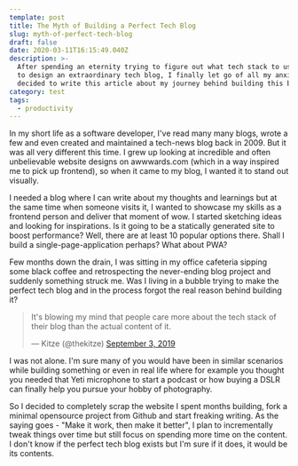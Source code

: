 ```yaml
---
template: post
title: The Myth of Building a Perfect Tech Blog
slug: myth-of-perfect-tech-blog
draft: false
date: 2020-03-11T16:15:49.040Z
description: >-
  After spending an eternity trying to figure out what tech stack to use and how
  to design an extraordinary tech blog, I finally let go of all my anxiety and
  decided to write this article about my journey behind building this blog.
category: test
tags:
  - productivity
---
```

In my short life as a software developer, I've read many many blogs, wrote a few and even created and maintained a tech-news blog back in 2009. But it was all very different this time. I grew up looking at incredible and often unbelievable website designs on awwwards.com (which in a way inspired me to pick up frontend), so when it came to my blog, I wanted it to stand out visually.

I needed a blog where I can write about my thoughts and learnings but at the same time when someone visits it, I wanted to showcase my skills as a frontend person and deliver that moment of wow. I started sketching ideas and looking for inspirations. Is it going to be a statically generated site to boost performance? Well, there are at least 10 popular options there. Shall I build a single-page-application perhaps? What about PWA?

Few months down the drain, I was sitting in my office cafeteria sipping some black coffee and retrospecting the never-ending blog project and suddenly something struck me. Was I living in a bubble trying to make the perfect tech blog and in the process forgot the real reason behind building it?

<blockquote class="twitter-tweet"><p lang="en" dir="ltr">It&#39;s blowing my mind that people care more about the tech stack of their blog than the actual content of it.</p>&mdash; Kitze (@thekitze) <a href="https://twitter.com/thekitze/status/1168929106613997569?ref_src=twsrc%5Etfw">September 3, 2019</a></blockquote> <script async src="https://platform.twitter.com/widgets.js" charset="utf-8"></script>

I was not alone. I'm sure many of you would have been in similar scenarios while building something or even in real life where for example you thought you needed that Yeti microphone to start a podcast or how buying a DSLR can finally help you pursue your hobby of photography.



So I decided to completely scrap the website I spent months building, fork a minimal opensource project from Github and start freaking writing. As the saying goes - "Make it work, then make it better", I plan to incrementally tweak things over time but still focus on spending more time on the content. I don't know if the perfect tech blog exists but I'm sure if it does, it would be its contents.
